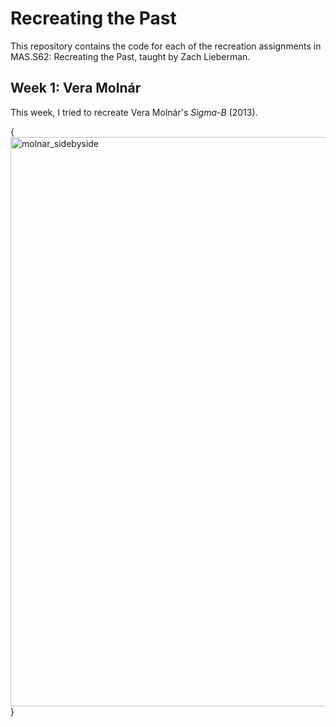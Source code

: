 # Recreating the Past
This repository contains the code for each of the recreation assignments in MAS.S62: Recreating the Past, taught by Zach Lieberman. 

## Week 1: Vera Molnár
This week, I tried to recreate Vera Molnár's *Sigma-B* (2013).  

{<img width="911" alt="molnar_sidebyside" src="https://user-images.githubusercontent.com/43103707/218290165-eab894e1-5633-4a5d-aa84-b92c5c5f59c4.png">}
